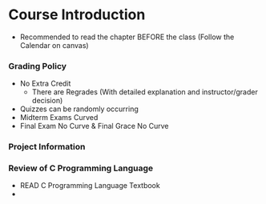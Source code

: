 # Course Introduction
- Recommended to read the chapter BEFORE the class (Follow the Calendar on canvas)
### Grading Policy
- No Extra Credit
	- There are Regrades (With detailed explanation and instructor/grader decision)
- Quizzes can be randomly occurring
- Midterm Exams Curved
- Final Exam No Curve & Final Grace No Curve
### Project Information
### Review of C Programming Language
- READ C Programming Language Textbook
- 